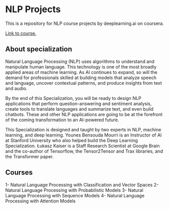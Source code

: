 # NLP Projects
This is a repository for NLP course projects by deeplearning.ai on coursera.

<a href="https://www.coursera.org/specializations/natural-language-processing">Link to course.</a>

## About specialization
Natural Language Processing (NLP) uses algorithms to understand and manipulate human language. This technology is one of the most broadly applied areas of machine learning. As AI continues to expand, so will the demand for professionals skilled at building models that analyze speech and language, uncover contextual patterns, and produce insights from text and audio.

By the end of this Specialization, you will be ready to design NLP applications that perform question-answering and sentiment analysis, create tools to translate languages and summarize text, and even build chatbots. These and other NLP applications are going to be at the forefront of the coming transformation to an AI-powered future.

This Specialization is designed and taught by two experts in NLP, machine learning, and deep learning. Younes Bensouda Mourri is an Instructor of AI at Stanford University who also helped build the Deep Learning Specialization. Łukasz Kaiser is a Staff Research Scientist at Google Brain and the co-author of Tensorflow, the Tensor2Tensor and Trax libraries, and the Transformer paper. 

## Courses
1- Natural Language Processing with Classification and Vector Spaces
2- Natural Language Processing with Probabilistic Models
3- Natural Language Processing with Sequence Models
4- Natural Language Processing with Attention Models
